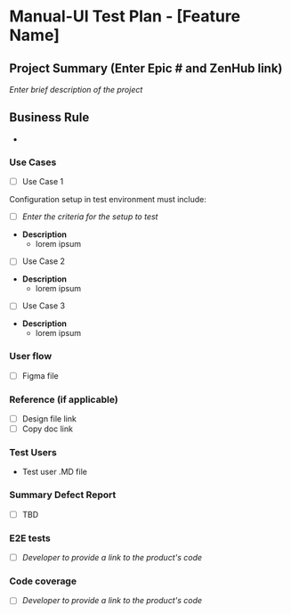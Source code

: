 # Manual-UI Test Plan - [Feature Name]

## Project Summary (Enter Epic # and ZenHub link) 
_Enter brief description of the project_

## Business Rule 
- 

### Use Cases
 
- [ ] Use Case 1

Configuration setup in test environment must include: 
  - [ ] _Enter the criteria for the setup to test_

* **Description**
  - lorem ipsum

- [ ] Use Case 2

* **Description**
  - lorem ipsum

- [ ] Use Case 3

* **Description**
  - lorem ipsum

### User flow
- [ ] Figma file 

### Reference (if applicable) 
- [ ] Design file link
- [ ] Copy doc link 

### Test Users 
- Test user .MD file 

### Summary Defect Report
- [ ] TBD 

### E2E tests 
- [ ] _Developer to provide a link to the product's code_

### Code coverage
- [ ] _Developer to provide a link to the product's code_
